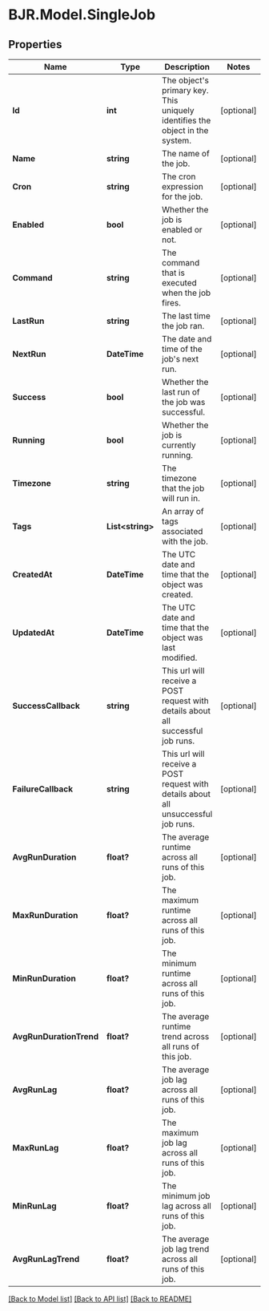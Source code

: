 # BJR.Model.SingleJob
## Properties

Name | Type | Description | Notes
------------ | ------------- | ------------- | -------------
**Id** | **int** | The object&#39;s primary key. This uniquely identifies the object in the system. | [optional] 
**Name** | **string** | The name of the job. | [optional] 
**Cron** | **string** | The cron expression for the job. | [optional] 
**Enabled** | **bool** | Whether the job is enabled or not. | [optional] 
**Command** | **string** | The command that is executed when the job fires. | [optional] 
**LastRun** | **string** | The last time the job ran. | [optional] 
**NextRun** | **DateTime** | The date and time of the job&#39;s next run. | [optional] 
**Success** | **bool** | Whether the last run of the job was successful. | [optional] 
**Running** | **bool** | Whether the job is currently running. | [optional] 
**Timezone** | **string** | The timezone that the job will run in. | [optional] 
**Tags** | **List&lt;string&gt;** | An array of tags associated with the job. | [optional] 
**CreatedAt** | **DateTime** | The UTC date and time that the object was created. | [optional] 
**UpdatedAt** | **DateTime** | The UTC date and time that the object was last modified. | [optional] 
**SuccessCallback** | **string** | This url will receive a POST request with details about all successful job runs. | [optional] 
**FailureCallback** | **string** | This url will receive a POST request with details about all unsuccessful job runs. | [optional] 
**AvgRunDuration** | **float?** | The average runtime across all runs of this job. | [optional] 
**MaxRunDuration** | **float?** | The maximum runtime across all runs of this job. | [optional] 
**MinRunDuration** | **float?** | The minimum runtime across all runs of this job. | [optional] 
**AvgRunDurationTrend** | **float?** | The average runtime trend across all runs of this job. | [optional] 
**AvgRunLag** | **float?** | The average job lag across all runs of this job. | [optional] 
**MaxRunLag** | **float?** | The maximum job lag across all runs of this job. | [optional] 
**MinRunLag** | **float?** | The minimum job lag across all runs of this job. | [optional] 
**AvgRunLagTrend** | **float?** | The average job lag trend across all runs of this job. | [optional] 

[[Back to Model list]](../README.md#documentation-for-models) [[Back to API list]](../README.md#documentation-for-api-endpoints) [[Back to README]](../README.md)

